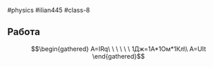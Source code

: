 #physics #ilian445 #class-8 
## Работа
$$\begin{gathered}
A=IRq\ \ \ \ \ \ 1Дж=1А*1Ом*1Кл\\
A=UIt
\end{gathered}$$
